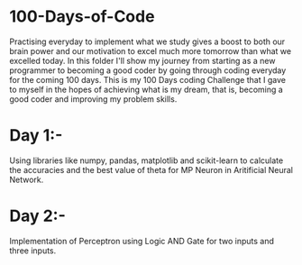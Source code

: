 # 100-Days-of-Code
Practising everyday to implement what we study gives a boost to both our brain power and our motivation to excel much more tomorrow than what we excelled today. In this folder I'll show my journey from starting as a new programmer to becoming a good coder by going through coding everyday for the coming 100 days. This is my 100 Days coding Challenge that I gave to myself in the hopes of achieving what is my dream, that is, becoming a good coder and improving my problem skills.
# Day 1:-
Using libraries like numpy, pandas, matplotlib and scikit-learn to calculate the accuracies and the best value of theta for MP Neuron in Aritificial Neural Network.
# Day 2:-
Implementation of Perceptron using Logic AND Gate for two inputs and three inputs.
